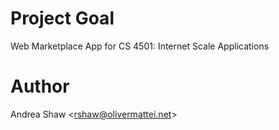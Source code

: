 Project Goal
===
Web Marketplace App for CS 4501: Internet Scale Applications

Author
===
Andrea Shaw \<rshaw@olivermattei.net\>
